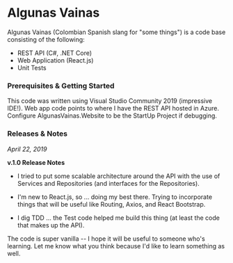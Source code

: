 # Algunas Vainas

Algunas Vainas (Colombian Spanish slang for "some things") is a code base consisting of the following:

* REST API (C#, .NET Core)
* Web Application (React.js)
* Unit Tests

### Prerequisites & Getting Started

This code was written using Visual Studio Community 2019 (impressive IDE!). 
Web app code points to where I have the REST API hosted in Azure. Configure AlgunasVainas.Website to be the StartUp Project if debugging.

### Releases & Notes

*April 22, 2019*

**v.1.0 Release Notes**

* I tried to put some scalable architecture around the API with the use of Services and Repositories (and interfaces for the Repositories).

* I'm new to React.js, so ... doing my best there. Trying to incorporate things that will be useful like Routing, Axios, and React Bootstrap.

* I dig TDD ... the Test code helped me build this thing (at least the code that makes up the API). 

The code is super vanilla -- I hope it will be useful to someone who's learning. Let me know what you think because I'd like to learn something as well.




